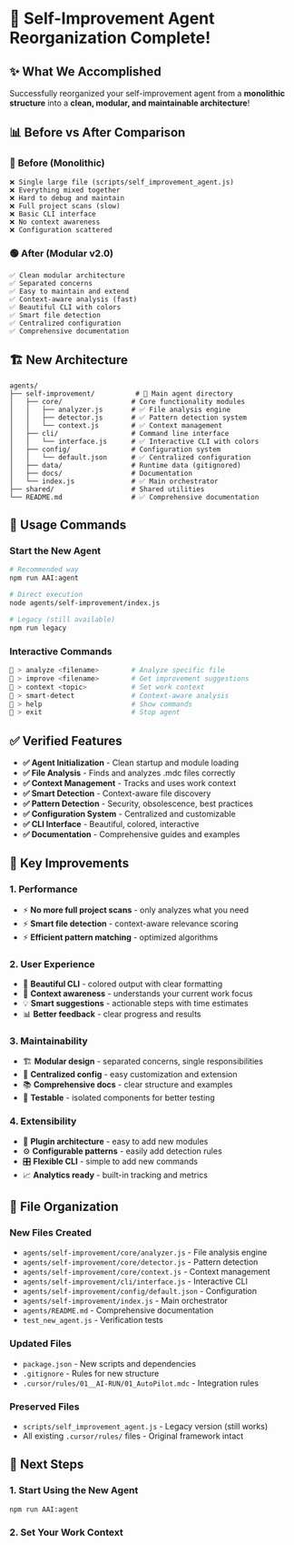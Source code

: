 # 🎉 Self-Improvement Agent Reorganization Complete!

## ✨ **What We Accomplished**

Successfully reorganized your self-improvement agent from a **monolithic structure** into a **clean, modular, and maintainable architecture**!

## 📊 **Before vs After Comparison**

### 🔴 **Before (Monolithic)**
```
❌ Single large file (scripts/self_improvement_agent.js)
❌ Everything mixed together 
❌ Hard to debug and maintain
❌ Full project scans (slow)
❌ Basic CLI interface
❌ No context awareness
❌ Configuration scattered
```

### 🟢 **After (Modular v2.0)**
```
✅ Clean modular architecture
✅ Separated concerns
✅ Easy to maintain and extend
✅ Context-aware analysis (fast)
✅ Beautiful CLI with colors
✅ Smart file detection
✅ Centralized configuration
✅ Comprehensive documentation
```

## 🏗️ **New Architecture**

```
agents/
├── self-improvement/          # 🧠 Main agent directory
│   ├── core/                 # Core functionality modules
│   │   ├── analyzer.js       # ✅ File analysis engine
│   │   ├── detector.js       # ✅ Pattern detection system  
│   │   └── context.js        # ✅ Context management
│   ├── cli/                  # Command line interface
│   │   └── interface.js      # ✅ Interactive CLI with colors
│   ├── config/               # Configuration system
│   │   └── default.json      # ✅ Centralized configuration
│   ├── data/                 # Runtime data (gitignored)
│   ├── docs/                 # Documentation
│   └── index.js              # ✅ Main orchestrator
├── shared/                   # Shared utilities
└── README.md                 # ✅ Comprehensive documentation
```

## 🚀 **Usage Commands**

### **Start the New Agent**
```bash
# Recommended way
npm run AAI:agent

# Direct execution
node agents/self-improvement/index.js

# Legacy (still available)
npm run legacy
```

### **Interactive Commands**
```bash
🤖 > analyze <filename>        # Analyze specific file
🤖 > improve <filename>        # Get improvement suggestions
🤖 > context <topic>           # Set work context  
🤖 > smart-detect              # Context-aware analysis
🤖 > help                      # Show commands
🤖 > exit                      # Stop agent
```

## ✅ **Verified Features**

- **✅ Agent Initialization** - Clean startup and module loading
- **✅ File Analysis** - Finds and analyzes .mdc files correctly
- **✅ Context Management** - Tracks and uses work context
- **✅ Smart Detection** - Context-aware file discovery
- **✅ Pattern Detection** - Security, obsolescence, best practices
- **✅ Configuration System** - Centralized and customizable
- **✅ CLI Interface** - Beautiful, colored, interactive
- **✅ Documentation** - Comprehensive guides and examples

## 🔧 **Key Improvements**

### **1. Performance**
- ⚡ **No more full project scans** - only analyzes what you need
- ⚡ **Smart file detection** - context-aware relevance scoring
- ⚡ **Efficient pattern matching** - optimized algorithms

### **2. User Experience**  
- 🎨 **Beautiful CLI** - colored output with clear formatting
- 🎯 **Context awareness** - understands your current work focus
- 💡 **Smart suggestions** - actionable steps with time estimates
- 📊 **Better feedback** - clear progress and results

### **3. Maintainability**
- 🏗️ **Modular design** - separated concerns, single responsibilities
- 🔧 **Centralized config** - easy customization and extension  
- 📚 **Comprehensive docs** - clear structure and examples
- 🧪 **Testable** - isolated components for better testing

### **4. Extensibility**
- 🔌 **Plugin architecture** - easy to add new modules
- ⚙️ **Configurable patterns** - easily add detection rules
- 🎛️ **Flexible CLI** - simple to add new commands
- 📈 **Analytics ready** - built-in tracking and metrics

## 📁 **File Organization**

### **New Files Created**
- `agents/self-improvement/core/analyzer.js` - File analysis engine
- `agents/self-improvement/core/detector.js` - Pattern detection
- `agents/self-improvement/core/context.js` - Context management  
- `agents/self-improvement/cli/interface.js` - Interactive CLI
- `agents/self-improvement/config/default.json` - Configuration
- `agents/self-improvement/index.js` - Main orchestrator
- `agents/README.md` - Comprehensive documentation
- `test_new_agent.js` - Verification tests

### **Updated Files**
- `package.json` - New scripts and dependencies
- `.gitignore` - Rules for new structure
- `.cursor/rules/01__AI-RUN/01_AutoPilot.mdc` - Integration rules

### **Preserved Files**
- `scripts/self_improvement_agent.js` - Legacy version (still works)
- All existing `.cursor/rules/` files - Original framework intact

## 🎯 **Next Steps**

### **1. Start Using the New Agent**
```bash
npm run AAI:agent
```

### **2. Set Your Work Context**
```